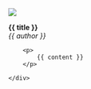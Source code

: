 <div class="book-item">
    <div class="book-thumb">
        <img src="/assets/static/bookshelf/{{ image }}">
    </div>
    <div class="book-text">
        <p>
            <b>{{ title }}</b>
            <br>
            <em>{{ author }}</em>
        </p>

        <p>
            {{ content }}
        </p>

    </div>
</div>
